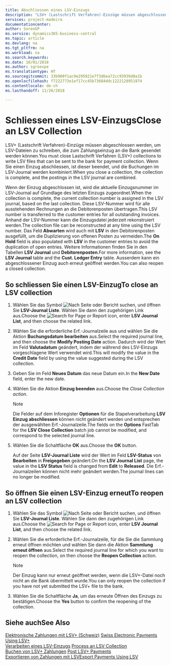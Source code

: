 ```yaml
---
title: Abschliessen eines LSV-Einzugs
description: "LSV+ (Lastschrift Verfahren)-Einzüge müssen abgeschlossen werden, um LSV-Dateien zu schreiben, die zum Zahlungseinzug an die Bank gesendet werden können. Wenn Sie einen Einzug abschliessen, ist dieser beendet, und die Buchungen im LSV-Journal werden kombiniert."
services: project-madeira
documentationcenter: 
author: SorenGP
ms.service: dynamics365-business-central
ms.topic: article
ms.devlang: na
ms.tgt_pltfrm: na
ms.workload: na
ms.search.keywords: 
ms.date: 10/01/2018
ms.author: sgroespe
ms.translationtype: HT
ms.sourcegitcommit: 33b900f1ac9e295921e7f3d6ea72cc93939d8a1b
ms.openlocfilehash: f7222773e1ef17cc45b73684ddc1222128951974
ms.contentlocale: de-ch
ms.lasthandoff: 11/26/2018

---
```

# <a name="close-an-lsv-collection"></a><span data-ttu-id="4e721-104">Schliessen eines LSV-Einzugs</span><span class="sxs-lookup"><span data-stu-id="4e721-104">Close an LSV Collection</span></span>
<span data-ttu-id="4e721-105">LSV+ (Lastschrift Verfahren)-Einzüge müssen abgeschlossen werden, um LSV-Dateien zu schreiben, die zum Zahlungseinzug an die Bank gesendet werden können.</span><span class="sxs-lookup"><span data-stu-id="4e721-105">You must close Lastschrift Verfahren (LSV+) collections to write LSV files that can be sent to the bank for payment collection.</span></span> <span data-ttu-id="4e721-106">Wenn Sie einen Einzug abschliessen, ist dieser beendet, und die Buchungen im LSV-Journal werden kombiniert.</span><span class="sxs-lookup"><span data-stu-id="4e721-106">When you close a collection, the collection is complete, and the postings in the LSV journal are combined.</span></span>  

<span data-ttu-id="4e721-107">Wenn der Einzug abgeschlossen ist, wird die aktuelle Einzugsnummer im LSV-Journal auf Grundlage des letzten Einzugs zugeordnet.</span><span class="sxs-lookup"><span data-stu-id="4e721-107">When the collection is complete, the current collection number is assigned in the LSV journal, based on the last collection.</span></span> <span data-ttu-id="4e721-108">Diese LSV-Nummer wird für alle ausstehenden Rechnungen an die Debitorenposten übertragen.</span><span class="sxs-lookup"><span data-stu-id="4e721-108">This LSV number is transferred to the customer entries for all outstanding invoices.</span></span> <span data-ttu-id="4e721-109">Anhand der LSV-Nummer kann die Einzugsdatei jederzeit rekonstruiert werden.</span><span class="sxs-lookup"><span data-stu-id="4e721-109">The collection file can be reconstructed at any time using the LSV number.</span></span> <span data-ttu-id="4e721-110">Das Feld **Abwarten** wird auch mit **LSV** in den Debitorenposten ausgefüllt, um die Duplizierung von offenen Posten zu vermeiden.</span><span class="sxs-lookup"><span data-stu-id="4e721-110">The **On Hold** field is also populated with **LSV** in the customer entries to avoid the duplication of open entries.</span></span> <span data-ttu-id="4e721-111">Weitere Informationen finden Sie in den Tabellen **LSV Journal** und **Debitorenposten**.</span><span class="sxs-lookup"><span data-stu-id="4e721-111">For more information, see the **LSV Journal** table and the **Cust. Ledger Entry** table.</span></span> <span data-ttu-id="4e721-112">Ausserdem kann ein abgeschlossener Einzug auch erneut geöffnet werden.</span><span class="sxs-lookup"><span data-stu-id="4e721-112">You can also reopen a closed collection.</span></span>  

## <a name="to-close-an-lsv-collection"></a><span data-ttu-id="4e721-113">So schliessen Sie einen LSV-Einzug</span><span class="sxs-lookup"><span data-stu-id="4e721-113">To close an LSV collection</span></span>  

1.  <span data-ttu-id="4e721-114">Wählen Sie das Symbol ![Nach Seite oder Bericht suchen](../../media/ui-search/search_small.png "Nach Seite ober Bericht suchen"), und öffnen Sie **LSV-Journal Liste**. Wählen Sie dann den zugehörigen Link aus.</span><span class="sxs-lookup"><span data-stu-id="4e721-114">Choose the ![Search for Page or Report](../../media/ui-search/search_small.png "Search for Page or Report icon") icon, enter **LSV Journal List**, and then choose the related link.</span></span>  
2.  <span data-ttu-id="4e721-115">Wählen Sie die erforderliche Erf.-Journalzeile aus und wählen Sie die Aktion **Buchungsdatum bearbeiten** aus.</span><span class="sxs-lookup"><span data-stu-id="4e721-115">Select the required journal line, and then choose the **Modify Posting Date** action.</span></span> <span data-ttu-id="4e721-116">Dadurch wird der Wert im Feld **Valutadatum** geändert, indem der während des LSV-Einzugs vorgeschlagene Wert verwendet wird.</span><span class="sxs-lookup"><span data-stu-id="4e721-116">This will modify the value in the **Credit Date** field by using the value suggested during the LSV collection.</span></span>  
3.  <span data-ttu-id="4e721-117">Geben Sie im Feld **Neues Datum** das neue Datum ein.</span><span class="sxs-lookup"><span data-stu-id="4e721-117">In the **New Date** field, enter the new date.</span></span>  
4.  <span data-ttu-id="4e721-118">Wählen Sie die Aktion **Einzug beenden** aus.</span><span class="sxs-lookup"><span data-stu-id="4e721-118">Choose the **Close Collection* action*.</span></span>  

    > [!NOTE]  
    >  <span data-ttu-id="4e721-119">Die Felder auf dem Inforegister **Optionen** für die Stapelverarbeitung **LSV Einzug abschliessen** können nicht geändert werden und entsprechen der ausgewählten Erf.-Journalzeile.</span><span class="sxs-lookup"><span data-stu-id="4e721-119">The fields on the **Options** FastTab for the **LSV Close Collection** batch job cannot be modified, and correspond to the selected journal line.</span></span>  

5.  <span data-ttu-id="4e721-120">Wählen Sie die Schaltfläche **OK** aus.</span><span class="sxs-lookup"><span data-stu-id="4e721-120">Choose the **OK** button.</span></span>  

    <span data-ttu-id="4e721-121">Auf der Seite **LSV-Journal Liste** wird der Wert im Feld **LSV-Status** von **Bearbeiten** in **Freigegeben** geändert.</span><span class="sxs-lookup"><span data-stu-id="4e721-121">On the **LSV Journal List** page, the value in the **LSV Status** field is changed from **Edit** to **Released**.</span></span> <span data-ttu-id="4e721-122">Die Erf.-Journalzeilen können nicht mehr geändert werden.</span><span class="sxs-lookup"><span data-stu-id="4e721-122">The journal lines can no longer be modified.</span></span>  

## <a name="to-reopen-an-lsv-collection"></a><span data-ttu-id="4e721-123">So öffnen Sie einen LSV-Einzug erneut</span><span class="sxs-lookup"><span data-stu-id="4e721-123">To reopen an LSV collection</span></span>  

1.  <span data-ttu-id="4e721-124">Wählen Sie das Symbol ![Nach Seite oder Bericht suchen](../../media/ui-search/search_small.png "Nach Seite ober Bericht suchen"), und öffnen Sie **LSV-Journal Liste**. Wählen Sie dann den zugehörigen Link aus.</span><span class="sxs-lookup"><span data-stu-id="4e721-124">Choose the ![Search for Page or Report](../../media/ui-search/search_small.png "Search for Page or Report icon") icon, enter **LSV Journal List**, and then choose the related link.</span></span>  
2.  <span data-ttu-id="4e721-125">Wählen Sie die erforderliche Erf.-Journalzeile, für die Sie die Sammlung erneut öffnen möchten und wählen Sie dann die Aktion **Sammlung erneut öffnen** aus.</span><span class="sxs-lookup"><span data-stu-id="4e721-125">Select the required journal line for which you want to reopen the collection, on then choose the **Reopen Collection** action.</span></span>  

    > [!NOTE]  
    >  <span data-ttu-id="4e721-126">Der Einzug kann nur erneut geöffnet werden, wenn die LSV+-Datei noch nicht an die Bank übermittelt wurde.</span><span class="sxs-lookup"><span data-stu-id="4e721-126">You can only reopen the collection if you have not yet submitted the LSV+ file to the bank.</span></span>  

3.  <span data-ttu-id="4e721-127">Wählen Sie die Schaltfläche **Ja**, um das erneute Öffnen des Einzugs zu bestätigen.</span><span class="sxs-lookup"><span data-stu-id="4e721-127">Choose the **Yes** button to confirm the reopening of the collection.</span></span>  

## <a name="see-also"></a><span data-ttu-id="4e721-128">Siehe auch</span><span class="sxs-lookup"><span data-stu-id="4e721-128">See Also</span></span>  
 <span data-ttu-id="4e721-129">[Elektronische Zahlungen mit LSV+ (Schweiz)](swiss-electronic-payments-using-lsv-.md) </span><span class="sxs-lookup"><span data-stu-id="4e721-129">[Swiss Electronic Payments Using LSV+](swiss-electronic-payments-using-lsv-.md) </span></span>  
 <span data-ttu-id="4e721-130">[Verarbeiten eines LSV-Einzugs](how-to-process-an-lsv-collection.md) </span><span class="sxs-lookup"><span data-stu-id="4e721-130">[Process an LSV Collection](how-to-process-an-lsv-collection.md) </span></span>  
 <span data-ttu-id="4e721-131">[Buchen von LSV+ Zahlungen](how-to-post-lsv-payments.md) </span><span class="sxs-lookup"><span data-stu-id="4e721-131">[Post LSV+ Payments](how-to-post-lsv-payments.md) </span></span>  
 [<span data-ttu-id="4e721-132">Exportieren von Zahlungen mit LSV</span><span class="sxs-lookup"><span data-stu-id="4e721-132">Export Payments Using LSV</span></span>](how-to-export-payments-using-lsv.md)

